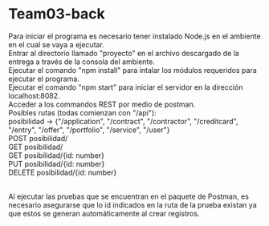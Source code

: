 # Team03-back

Para iniciar el programa es necesario tener instalado Node.js en el ambiente en el cual se vaya a ejecutar. <br>
Entrar al directorio llamado "proyecto" en el archivo descargado de la entrega a través de la consola del ambiente. <br>
Ejecutar el comando "npm install" para intalar los módulos requeridos para ejecutar el programa. <br>
Ejecutar el comando "npm start" para iniciar el servidor en la dirección localhost:8082. <br>
Acceder a los commandos REST por medio de postman. <br>
    Posibles rutas (todas comienzan con "/api"): <br>
    posibilidad -> {"/application", "/contract", "/contractor", "/creditcard", "/entry", "/offer", "/portfolio", "/service", "/user"} <br>
    POST posibilidad/ <br>
    GET posibilidad/ <br>
    GET posibilidad/{id: number} <br>
    PUT posibilidad/{id: number} <br>
    DELETE posibilidad/{id: number} <br><br>
    
Al ejecutar las pruebas que se encuentran en el paquete de Postman, es necesario asegurarse que lo id indicados en la ruta de la prueba existan ya que estos se generan automáticamente al crear registros.
